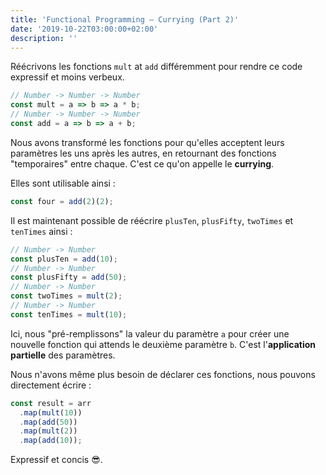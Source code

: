 ```yaml
---
title: 'Functional Programming — Currying (Part 2)'
date: '2019-10-22T03:00:00+02:00'
description: ''
---
```


Réécrivons les fonctions `mult` at `add` différemment pour rendre ce code expressif et moins verbeux.

```js
// Number -> Number -> Number
const mult = a => b => a * b;
// Number -> Number -> Number
const add = a => b => a + b;
```

Nous avons transformé les fonctions pour qu'elles acceptent leurs paramètres les uns après les autres, en retournant des fonctions "temporaires" entre chaque. C'est ce qu'on appelle le **currying**.

Elles sont utilisable ainsi :

```js
const four = add(2)(2);
```

Il est maintenant possible de réécrire `plusTen`, `plusFifty`, `twoTimes` et `tenTimes` ainsi :

```js
// Number -> Number
const plusTen = add(10);
// Number -> Number
const plusFifty = add(50);
// Number -> Number
const twoTimes = mult(2);
// Number -> Number
const tenTimes = mult(10);
```

Ici, nous "pré-remplissons" la valeur du paramètre `a` pour créer une nouvelle fonction qui attends le deuxième paramètre `b`. C'est l'**application partielle** des paramètres.

Nous n'avons même plus besoin de déclarer ces fonctions, nous pouvons directement écrire :

```js
const result = arr
  .map(mult(10))
  .map(add(50))
  .map(mult(2))
  .map(add(10));
```

Expressif et concis 😎.
